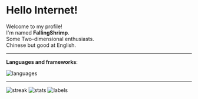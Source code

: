# Hello Internet!
Welcome to my profile!  
I'm named **FallingShrimp**.  
Some Two-dimensional enthusiasts.  
Chinese but good at English.

---

**Languages and frameworks**:

![languages](https://skillicons.dev/icons?i=html,styledcomponents,js,ts,nodejs,python,vue,webpack,electron)

---

![streak](https://github-readme-streak-stats.herokuapp.com/?user=Rundll86)
![stats](https://github-readme-stats.vercel.app/api/top-langs?username=Rundll86&show_icons=true&locale=en&layout=compact)
![labels](https://github-profile-trophy.vercel.app/?username=Rundll86&title=-PullRequest,-Experience,-Reviews)